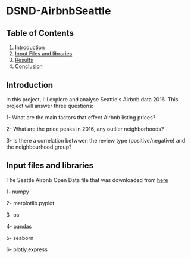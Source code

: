 # DSND-AirbnbSeattle


## Table of Contents
1. [Introduction](#introduction)
2. [Input Files and libraries](#files)
3. [Results](#results)
5. [Conclusion](#conclusion)


## Introduction <a name="introduction"></a>

In this project, I'll explore and analyse Seattle's Airbnb data 2016. This project will answer three questions:

1- What are the main factors that effect Airbnb listing prices?

2- What are the price peaks in 2016, any outlier neighborhoods?

3- Is there a correlation betwwen the review type (positive/negative) and the neighbourhood group?


## Input files and libraries <a name="files"></a>

The Seattle Airbnb Open Data file that was downloaded from [here](https://www.kaggle.com/airbnb/seattle/data)

1- numpy

2- matplotlib.pyplot

3- os

4- pandas

5- seaborn

6- plotly.express

